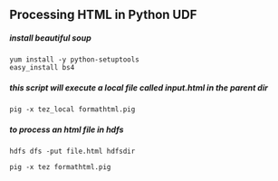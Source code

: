 ## Processing HTML in Python UDF
##### install beautiful soup
```
yum install -y python-setuptools
easy_install bs4
```
##### this script will execute a local file called input.html in the parent dir
```
pig -x tez_local formathtml.pig
```
##### to process an html file in hdfs
```
hdfs dfs -put file.html hdfsdir
```
```
pig -x tez formathtml.pig
```
